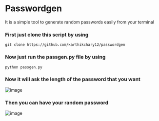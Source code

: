 # Passwordgen
It is a simple tool to generate random passwords easily from your terminal 


### First just clone this script by using  
```
git clone https://github.com/karthikchary12/passwordgen
```

### Now just run the passgen.py file by using 

```
python passgen.py
```
### Now it will ask the length of the password that you want 

![image](https://user-images.githubusercontent.com/63688597/183277381-4f211e3c-a041-4218-88ae-5a11a7ded1e3.png)

### Then you can have your random password 

![image](https://user-images.githubusercontent.com/63688597/183277395-bb5d463a-7dcf-4f84-8a51-3aea819e9eeb.png)





